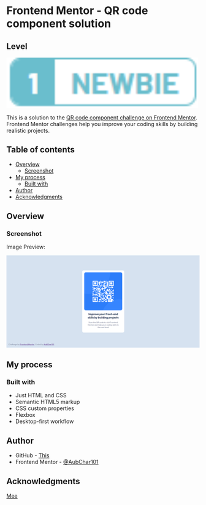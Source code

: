 # Frontend Mentor - QR code component solution

## Level

<img src="./level.png" width="500px"></img>

This is a solution to the [QR code component challenge on Frontend Mentor](https://www.frontendmentor.io/challenges/qr-code-component-iux_sIO_H). Frontend Mentor challenges help you improve your coding skills by building realistic projects.

## Table of contents

- [Overview](#overview)
  - [Screenshot](#screenshot)
- [My process](#my-process)
  - [Built with](#built-with)
- [Author](#author)
- [Acknowledgments](#acknowledgments)

## Overview

### Screenshot

Image Preview:

![](./Screenshot.png)

## My process

### Built with

- Just HTML and CSS
- Semantic HTML5 markup
- CSS custom properties
- Flexbox
- Desktop-first workflow

## Author

- GitHub - [This](#author)
- Frontend Mentor - [@AubChar101](https://www.frontendmentor.io/profile/AubChar101)

## Acknowledgments

[Mee](#author)
